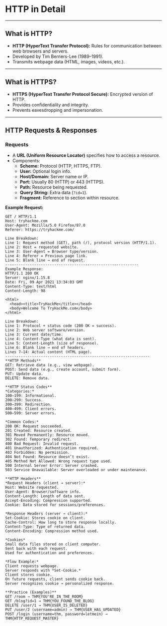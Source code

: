 # HTTP in Detail

---

## What is HTTP?  
- **HTTP (HyperText Transfer Protocol):** Rules for communication between web browsers and servers.  
- Developed by Tim Berners-Lee (1989–1991).  
- Transmits webpage data (HTML, images, videos, etc.).  

---

## What is HTTPS?  
- **HTTPS (HyperText Transfer Protocol Secure):** Encrypted version of HTTP.  
- Provides confidentiality and integrity.  
- Prevents eavesdropping and impersonation.  

---

## HTTP Requests & Responses  

### Requests  
- A **URL (Uniform Resource Locator)** specifies how to access a resource.  
- Components:  
  - **Scheme:** Protocol (HTTP, HTTPS, FTP).  
  - **User:** Optional login info.  
  - **Host/Domain:** Server name or IP.  
  - **Port:** Usually 80 (HTTP) or 443 (HTTPS).  
  - **Path:** Resource being requested.  
  - **Query String:** Extra data (`?id=1`).  
  - **Fragment:** Reference to section within resource.  

**Example Request:**  
```http
GET / HTTP/1.1
Host: tryhackme.com
User-Agent: Mozilla/5.0 Firefox/87.0
Referer: https://tryhackme.com/

Line Breakdown:
Line 1: Request method (GET), path (/), protocol version (HTTP/1.1).
Line 2: Host = requested website.
Line 3: User-Agent = Browser type/version.
Line 4: Referer = Previous page link.
Line 5: Blank line → end of request.
------------------------------------------------------------
Example Response:
HTTP/1.1 200 OK
Server: nginx/1.15.8
Date: Fri, 09 Apr 2021 13:34:03 GMT
Content-Type: text/html
Content-Length: 98

<html>
  <head><title>TryHackMe</title></head>
  <body>Welcome To TryHackMe.com</body>
</html>

Line Breakdown:
Line 1: Protocol + status code (200 OK = success).
Line 2: Web server software/version.
Line 3: Current date/time.
Line 4: Content-Type (what data is sent).
Line 5: Content-Length (size of response).
Line 6: Blank line → end of headers.
Lines 7–14: Actual content (HTML page).
-----------------------------------------------------------------
**HTTP Methods**
GET: Retrieve data (e.g., view webpage).
POST: Send data (e.g., create account, submit form).
PUT: Update data.
DELETE: Remove data.

**HTTP Status Codes**
*Categories:*
100–199: Informational.
200–299: Success.
300–399: Redirection.
400–499: Client errors.
500–599: Server errors.

*Common Codes:*
200 OK: Request succeeded.
201 Created: Resource created.
301 Moved Permanently: Resource moved.
302 Found: Temporary redirect.
400 Bad Request: Invalid request.
401 Unauthorized: Authentication required.
403 Forbidden: No permission.
404 Not Found: Resource doesn’t exist.
405 Method Not Allowed: Wrong request type used.
500 Internal Server Error: Server crashed.
503 Service Unavailable: Server overloaded or under maintenance.

**HTTP Headers**
*Request Headers (client → server):*
Host: Website requested.
User-Agent: Browser/software info.
Content-Length: Length of data sent.
Accept-Encoding: Compression supported.
Cookie: Data stored for sessions/preferences.

*Response Headers (server → client):*
Set-Cookie: Stores cookie on client.
Cache-Control: How long to store response locally.
Content-Type: Type of returned data.
Content-Encoding: Compression method used.

*Cookies*
Small data files stored on client computer.
Sent back with each request.
Used for authentication and preferences.

*Flow Example:*
Client requests webpage.
Server responds with *Set-Cookie.*
Client stores cookie.
On future requests, client sends cookie back.
Server recognizes cookie → personalized response.

**Practice (Examples)**
GET /room → THM{YOU'RE_IN_THE_ROOM}
GET /blog?id=1 → THM{YOU_FOUND_THE_BLOG}
DELETE /user/1 → THM{USER_IS_DELETED}
PUT /user/2 (username=admin) → THM{USER_HAS_UPDATED}
POST /login (username=thm, password=letmein) → THM{HTTP_REQUEST_MASTER}
